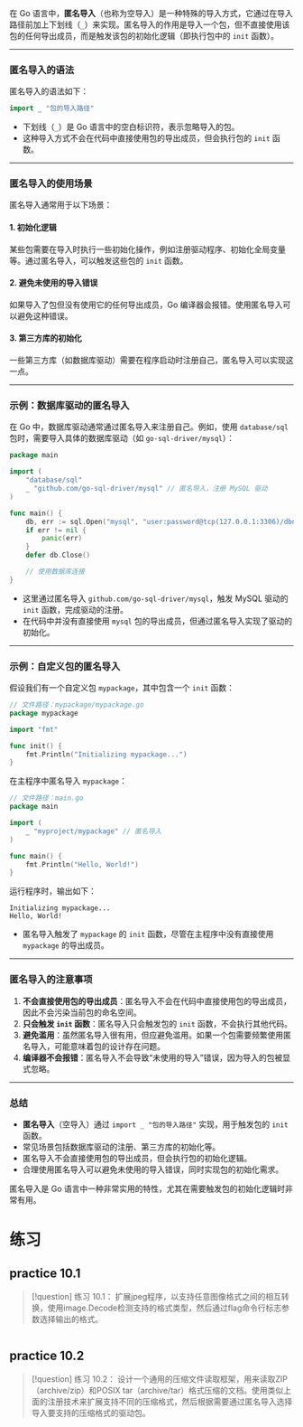 在 Go 语言中，**匿名导入**（也称为空导入）是一种特殊的导入方式，它通过在导入路径前加上下划线（`_`）来实现。匿名导入的作用是导入一个包，但不直接使用该包的任何导出成员，而是触发该包的初始化逻辑（即执行包中的 `init` 函数）。

---

### 匿名导入的语法
匿名导入的语法如下：

```go
import _ "包的导入路径"
```

- 下划线（`_`）是 Go 语言中的空白标识符，表示忽略导入的包。
- 这种导入方式不会在代码中直接使用包的导出成员，但会执行包的 `init` 函数。

---

### 匿名导入的使用场景
匿名导入通常用于以下场景：

#### 1. **初始化逻辑**
某些包需要在导入时执行一些初始化操作，例如注册驱动程序、初始化全局变量等。通过匿名导入，可以触发这些包的 `init` 函数。

#### 2. **避免未使用的导入错误**
如果导入了包但没有使用它的任何导出成员，Go 编译器会报错。使用匿名导入可以避免这种错误。

#### 3. **第三方库的初始化**
一些第三方库（如数据库驱动）需要在程序启动时注册自己，匿名导入可以实现这一点。

---

### 示例：数据库驱动的匿名导入

在 Go 中，数据库驱动通常通过匿名导入来注册自己。例如，使用 `database/sql` 包时，需要导入具体的数据库驱动（如 `go-sql-driver/mysql`）：

```go
package main

import (
    "database/sql"
    _ "github.com/go-sql-driver/mysql" // 匿名导入，注册 MySQL 驱动
)

func main() {
    db, err := sql.Open("mysql", "user:password@tcp(127.0.0.1:3306)/dbname")
    if err != nil {
        panic(err)
    }
    defer db.Close()

    // 使用数据库连接
}
```

- 这里通过匿名导入 `github.com/go-sql-driver/mysql`，触发 MySQL 驱动的 `init` 函数，完成驱动的注册。
- 在代码中并没有直接使用 `mysql` 包的导出成员，但通过匿名导入实现了驱动的初始化。

---

### 示例：自定义包的匿名导入

假设我们有一个自定义包 `mypackage`，其中包含一个 `init` 函数：

```go
// 文件路径：mypackage/mypackage.go
package mypackage

import "fmt"

func init() {
    fmt.Println("Initializing mypackage...")
}
```

在主程序中匿名导入 `mypackage`：

```go
// 文件路径：main.go
package main

import (
    _ "myproject/mypackage" // 匿名导入
)

func main() {
    fmt.Println("Hello, World!")
}
```

运行程序时，输出如下：

```
Initializing mypackage...
Hello, World!
```

- 匿名导入触发了 `mypackage` 的 `init` 函数，尽管在主程序中没有直接使用 `mypackage` 的导出成员。

---

### 匿名导入的注意事项

1. **不会直接使用包的导出成员**：匿名导入不会在代码中直接使用包的导出成员，因此不会污染当前包的命名空间。
2. **只会触发 `init` 函数**：匿名导入只会触发包的 `init` 函数，不会执行其他代码。
3. **避免滥用**：虽然匿名导入很有用，但应避免滥用。如果一个包需要频繁使用匿名导入，可能意味着包的设计存在问题。
4. **编译器不会报错**：匿名导入不会导致“未使用的导入”错误，因为导入的包被显式忽略。

---

### 总结
- **匿名导入**（空导入）通过 `import _ "包的导入路径"` 实现，用于触发包的 `init` 函数。
- 常见场景包括数据库驱动的注册、第三方库的初始化等。
- 匿名导入不会直接使用包的导出成员，但会执行包的初始化逻辑。
- 合理使用匿名导入可以避免未使用的导入错误，同时实现包的初始化需求。

匿名导入是 Go 语言中一种非常实用的特性，尤其在需要触发包的初始化逻辑时非常有用。


# 练习
## practice 10.1
> [!question] 
> 练习 10.1： 扩展jpeg程序，以支持任意图像格式之间的相互转换，使用image.Decode检测支持的格式类型，然后通过flag命令行标志参数选择输出的格式。 
``` go

```

## practice 10.2
> [!question] 
> 练习 10.2： 设计一个通用的压缩文件读取框架，用来读取ZIP（archive/zip）和POSIX tar（archive/tar）格式压缩的文档。使用类似上面的注册技术来扩展支持不同的压缩格式，然后根据需要通过匿名导入选择导入要支持的压缩格式的驱动包。
``` go

```
